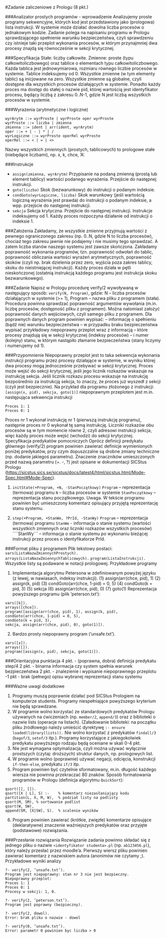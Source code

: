 #Zadanie zaliczeniowe z Prologu (8 pkt.)

###Analizator prostych programów - wprowadzenie
Analizujemy proste programy sekwencyjne, których kod jest przedstawiony jako (prologowa) lista instrukcji. W systemie może działać dowolna liczba procesów o jednakowym kodzie. Zadanie polega na napisaniu programu w Prologu sprawdzającego spełnienie warunku bezpieczeństwa, czyli sprawdzeniu czy istnieje taki przeplot wykonania procesów, w którym przynajmniej dwa procesy znajdą się równocześnie w sekcji krytycznej.

###Specyfikacja
Stałe: liczby całkowite.
Zmienne: proste (typu całkowitoliczbowego) oraz tablice o elementach typu całkowitoliczbowego. Każda tablica jest jednowymiarowa, rozmiaru równego liczbie procesów w systemie. Tablice indeksujemy od 0. Wszystkie zmienne (w tym elementy tablic) są inicjowane na zero. Wszystkie zmienne są globalne, czyli dostępne dla wszystkich procesów działających w systemie. Ponadto każdy proces ma dostęp do stałej o nazwie pid, której wartością jest identyfikator procesu, będący liczbą z zakresu 0..N-1, gdzie N jest liczbą wszystkich procesów w systemie.

###Wyrażenia (arytmetyczne i logiczne)
```
wyrArytm ::= wyrProste | wyrProste oper wyrProste
wyrProste ::= liczba | zmienna
zmienna ::= ident | arr(ident, wyrArytm)
oper ::= + | - | * | /
wyrLogiczne ::= wyrProste operRel wyrProste
operRel ::= < | = | <>
```

Nazwy wszystkich zmiennych (prostych, tablicowych) to prologowe stałe
(niebędące liczbami), np. x, k, chce, ’A’.

###Instrukcje
- ```assign(zmienna, wyrArytm)```
Przypisanie na podaną zmienną (prostą lub element tablicy) wartości podanego wyrażenia. Przejście do następnej instrukcji.
- ```goto(liczba)```
Skok (bezwarunkowy) do instrukcji o podanym indeksie.
- ```condGoto(wyrLogiczne, liczba)```
Skok warunkowy (jeśli wartością logiczną wyrażenia jest prawda) do instrukcji o podanym indeksie, a wpp. przejście do następnej instrukcji.
- ```sekcja```
Sekcja krytyczna. Przejście do następnej instrukcji. Instrukcje indeksujemy od 1. Każdy proces rozpoczyna działanie od instrukcji o indeksie 1.

###Założenia
Zakładamy, że wszystkie zmienne przyjmują wartości z pewnego ograniczonego zakresu (np. 0..N, gdzie N to liczba procesów), chociaż tego zakresu jawnie nie podajemy i nie musimy tego sprawdzać. A zatem liczba stanów naszego systemu jest zawsze skończona. Zakładamy poprawność wykonania programów, tzn. poprawność odwołań do tablic, poprawność obliczania wartości wyrażeń arytmetycznych, poprawność skoków (czyli np. brak dzielenia przez zero, wyjścia poza zakres tablicy, skoku do nieistniejącej instrukcji). Każdy proces działa w pętli nieskończonej (ostatnią instrukcją każdego programu jest instrukcja skoku bezwarunkowego).

###Zadanie
Napisz w Prologu procedurę verify/2 wywoływaną w następujący sposób: ```verify(N, Program)```, gdzie: N – liczba procesów działających w systemie (>= 1), Program – nazwa pliku z programem (stała). Procedura powinna sprawdzać poprawność argumentów wywołania (m.in. liczbę procesów, dostępność pliku z programem). Można natomiast założyć
poprawność danych wejściowych, czyli samego pliku z programem. Dla poprawnych danych program powinien wypisać:
– informację o spełnieniu (bądź nie) warunku bezpieczeństwa
– w przypadku braku bezpieczeństwa wypisać przykładowy niepoprawny przeplot wraz z informacją
– które procesy znajdują się w sekcji krytycznej (indeksy procesów)
– i numer (kolejny) stanu, w którym nastąpiło złamanie bezpieczeństwa (stany liczymy i numerujemy od 1).

###Przypomnienie
Niepoprawny przeplot jest to taka sekwencja wykonania instrukcji programu przez procesy działające w systemie, w wyniku której dwa procesy mogą jednocześnie przebywać w sekcji krytycznej. Proces może wejść do sekcji krytycznej, jeśli jego licznik rozkazów wskazuje na instrukcję sekcja. Jeśli licznik rozkazu procesu wskazuje na instrukcję bezpośrednio za instrukcją sekcja, to znaczy, że proces już wyszedł z sekcji (czyli jest bezpiecznie).
Na przykład dla programu złożonego z instrukcji:
```[assign(x, pid), sekcja, goto(1)]``` niepoprawnym przeplotem jest m.in. następująca sekwencja instrukcji
```
Proces 1: 1
Proces 0: 1
```
Proces nr 1 wykonał instrukcję nr 1 (pierwszą instrukcję programu), następnie proces nr 0 wykonał tę samą instrukcję. Liczniki rozkazów obu procesów są w tym momencie równe 2, czyli adresowi instrukcji sekcja, więc każdy proces może wejść (wchodzi) do sekcji krytycznej. Specyfikacja predykatów pomocniczych Oprócz definicji predykatu głównego (verify/2) program powinien zawierać definicje wymienionych poniżej predykatów, przy czym dopuszczalne są drobne zmiany techniczne (np. dodanie jakiegoś parametru). Znaczenie znaczników umieszczonych przed nazwą parametru (+. -, ?) jest opisane w dokumentacji SICStus Prologu (https://sicstus.sics.se/sicstus/docs/latest4/html/sicstus.html/Mode-Spec.html#Mode-Spec).
1. ```initState(+Program, +N, -StanPoczątkowy)```
	```Program``` – reprezentacja (termowa) programu
	```N``` – liczba procesów w systemie
	```StanPoczątkowy``` – reprezentacja stanu początkowego.
Uwaga. W tekście programu powinien być umieszczony komentarz opisujący przyjętą reprezentację stanu systemu.

2. ```step(+Program, +StanWe, ?PrId, -StanWy)```
	```Program``` – reprezentacja (termowa) programu
	```StanWe``` - informacja o stanie systemu (wartości wszystkich zmiennych oraz liczniki rozkazów wszystkich procesów)
	````StanWy``` – informacja o stanie systemu po wykonaniu bieżącej instrukcji przez proces o identyfikatorze PrId.

###Format pliku z programem
Plik tekstowy postaci:
```vars(ListaNazwZmiennychProstych).```
```arrays(ListaNazwZmiennychTablicowych).```
```program(ListaInstrukcji).```
Wszystkie listy są podawane w notacji prologowej.
Przykładowe programy
1. Implementacja algorytmu Petersona w zdefiniowanym powyżej języku (z lewej, w nawiasach, indeksy instrukcji).
(1) assign(arr(chce, pid), 1)
(2) assign(k, pid)
(3) condGoto(arr(chce, 1-pid) = 0, 5)
(4) condGoto(k = pid, 3)
(5) sekcja
(6) assign(arr(chce, pid), 0)
(7) goto(1)
Reprezentacja powyższego programu (plik ’peterson.txt’):
```
vars([k]).
arrays([chce]).
program([assign(arr(chce, pid), 1), assign(k, pid),
condGoto(arr(chce, 1-pid) = 0, 5),
condGoto(k = pid, 3),
sekcja, assign(arr(chce, pid), 0), goto(1)]).
```
2. Bardzo prosty niepoprawny program (’unsafe.txt’).
```
vars([x]).
arrays([]).
program([assign(x, pid), sekcja, goto(1)]).
```
###Orientacyjna punktacja
4 pkt. - (poprawna, dobra) definicja predykatu step/4
2 pkt. - binarna informacja czy system spełnia warunek bezpieczeństwa
2 pkt. - znalezienie i wypisanie niepoprawnego przeplotu
-1 pkt - brak (pełnego) opisu wybranej reprezentacji stanu systemu

###Ważne uwagi dodatkowe
1. Programy muszą poprawnie działać pod SICStus Prologiem na komputerze students. Programy niespełniające powyższego
kryterium nie będą sprawdzane.
2. W programie wolno korzystać ze standardowych predykatów Prologu używanych na ćwiczeniach (np. ```member/2```, ```append/3```) oraz z biblioteki o nazwie lists (operacje na listach). (Załadowanie biblioteki: na początku pliku źródłowego należy umieścić dyrektywę ```:- ensure loaded(library(lists)).``` Nie wolno korzystać z predykatów ```findall/3``` (```bagof/3```, ```setof/3``` itp.). Programy korzystające z jakiegokolwiek predykatu powyższego rodzaju będą oceniane w skali 0-4 pkt.
3. Nie jest wymagana optymalizacja, czyli można używać wyłącznie prostszych (czytaj: droższych) struktur danych, np. prologowych list.
4. W programie wolno (poprawnie) używać negacji, odcięcia, konstrukcji ```if-then-else```, predykatu ```if/3``` itp.
5. Program powinien być czytelnie sformatowany, m.in. długość każdego wiersza nie powinna przekraczać 80 znaków. Sposób formatowania programów w Prologu (definicja algorytmu ```QuickSort```):
```
qsort([], []).
qsort([X | L], S) :-	% komentarz niezasłaniający kodu
partition(L, X, M, W),	% podział listy na podlisty
qsort(M, SM), % sortowanie podlist
qsort(W, SW),
append(SM, [X|SW], S).	% scalenie wyników
```
6. Program powinien zawierać (krótkie, zwięzłe) komentarze opisujące (deklaratywne) znaczenie ważniejszych predykatów oraz przyjęte (podstawowe) rozwiązania.

###Przesłanie rozwiązania
Rozwiązanie zadania powinno składać się z jednego pliku o nazwie ```<identyfikator studenta>.pl``` (np. ```ab123456.pl```), który należy przesłać przez moodle’a. Pierwszy wiersz pliku powinien zawierać komentarz z nazwiskiem
autora (anonimów nie czytamy ;). Przykładowe wyniki analizy
```
?- verify(2, ’unsafe.txt’).
Program jest niepoprawny: stan nr 3 nie jest bezpieczny.
Niepoprawny przeplot:
Proces 1: 1
Proces 0: 1
Procesy w sekcji: 1, 0.
```
```
?- verify(2, ’peterson.txt’).
Program jest poprawny (bezpieczny).
```
```
?- verify(2, dowol).
Error: brak pliku o nazwie - dowol
```
```
?- verify(0, ’unsafe.txt’).
Error: parametr 0 powinien byc liczba > 0
```